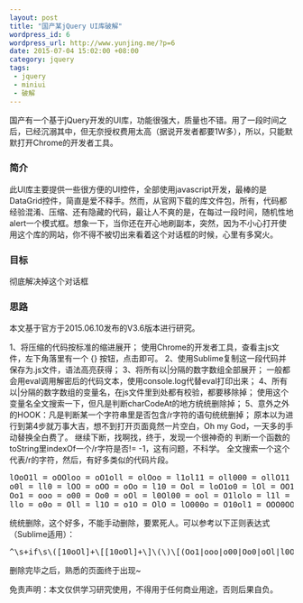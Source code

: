 ```yaml
--- 
layout: post
title: "国产某jQuery UI库破解"
wordpress_id: 6
wordpress_url: http://www.yunjing.me/?p=6
date: 2015-07-04 15:02:00 +08:00
category: jquery
tags: 
 - jquery
 - miniui
 - 破解
---
```

国产有一个基于jQuery开发的UI库，功能很强大，质量也不错。用了一段时间之后，已经沉溺其中，但无奈授权费用太高（据说开发者都要1W多），所以，只能默默打开Chrome的开发者工具。

### 简介
此UI库主要提供一些很方便的UI控件，全部使用javascript开发，最棒的是DataGrid控件，简直是爱不释手。然而，从官网下载的库文件包，所有，代码都经验混淆、压缩、还有隐藏的代码，最让人不爽的是，在每过一段时间，随机性地alert一个模式框。想象一下，当你还在开心地刷副本，突然，因为不小心打开使用这个库的网站，你不得不被切出来看着这个对话框的时候，心里有多窝火。

### 目标
彻底解决掉这个对话框

### 思路
本文基于官方于2015.06.10发布的V3.6版本进行研究。

1、将压缩的代码按标准的缩进展开；
使用Chrome的开发者工具，查看主js文件，左下角落里有一个 {} 按钮，点击即可。
2、使用Sublime复制这一段代码并保存为.js文件，语法高亮获得；
3、将所有以|分隔的数字数组全部展开；
一般都会用eval调用解密后的代码文本，使用console.log代替eval打印出来；
4、所有以|分隔的数字数组的变量名，在js文件里到处都有校验，都要移除掉；
使用这个变量名全文搜索一下，但凡是判断charCodeAt的地方统统删除掉；
5、意外之外的HOOK：凡是判断某一个字符串里是否包含/r字符的语句统统删掉；
原本以为进行到第4步就万事大吉，想不到打开页面竟然一片空白，Oh my God，一天多的手动替换全白费了。
继续下断，找啊找，终于，发现一个很神奇的 判断一个函数的toString里indexOf一个/r字符是否!= -1，这有问题，不科学。
全文搜索一个这个代表/r的字符，然后，有好多类似的代码片段。
<!--more-->
<pre class="brush: javascript" line="1">
lOoO1l = oOOloo = oO1oll = olOoo = l1ol11 = oll000 = ollO11 = o11101 = l1o10l = OoOol1 = ol0110 = o011l1 = o0O0l0 = OO0loO = O10l1O = l0OO10 = o0010l = o11oo0 = lll0lO = oo00lo = window;
o0l = ll0 = lOO = oOO = oOo = l10 = Ool = loO1o0 = lOl = OO1 = oO0 = ol000O = O00 = OoO = o01 = "toString";
Oo1 = ooo = o00 = Oo0 = oOl = l0Ol00 = ool = O1lolo = l1l = l00 = OOl = Ol0 = oll = oO0O11 = ol0o10 = "indexOf";
llo = o0o = Oll = l1O = o1O = OlO = lO000o = O10ol1 = OOO0OO = lO0 = "\r";
</pre>
统统删除，这个好多，不能手动删除，要累死人。可以参考以下正则表达式（Sublime适用）：
<!--more-->
<pre class="brush: text" line="1">
^\s+if\s\([10oOl]+\[[10oOl]+\]\(\)\[(Oo1|ooo|o00|Oo0|oOl|l0Ol00|ool|O1lolo|l1l|l00|OOl|Ol0|oll|oO0O11|ol0o10)\]\((llo|o0o|Oll|l1O|o1O|OlO|lO000o|O10ol1|OOO0OO|lO0)\).*\s+return;.*\s
</pre>

删除完毕之后，熟悉的页面终于出现~

免责声明：本文仅供学习研究使用，不得用于任何商业用途，否则后果自负。